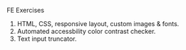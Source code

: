 FE Exercises

1. HTML, CSS, responsive layout, custom images & fonts.
2. Automated accessbility color contrast checker.
3. Text input truncator.